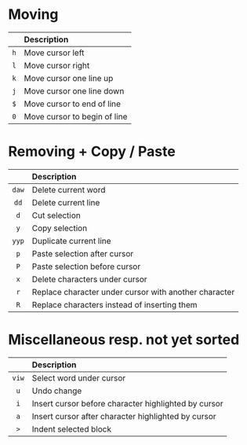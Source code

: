 # Moving

| | Description |
|:-:|:-|
| `h` | Move cursor left |
| `l` | Move cursor right |
| `k` | Move cursor one line up |
| `j` | Move cursor one line down |
| `$` | Move cursor to end of line |
| `0` | Move cursor to begin of line |

# Removing + Copy / Paste

| | Description |
|:-:|:-|
| `daw` | Delete current word |
| `dd` | Delete current line |
| `d` | Cut selection |
| `y` | Copy selection |
| `yyp` | Duplicate current line  |
| `p` | Paste selection after cursor |
| `P` | Paste selection before cursor |
| `x` | Delete characters under cursor |
| `r` | Replace character under cursor with another character |
| `R` | Replace characters instead of inserting them |

# Miscellaneous resp. not yet sorted

| | Description |
|:-:|:-|
| `viw` | Select word under cursor |
| `u` | Undo change |
| `i` | Insert cursor before character highlighted by cursor |
| `a` | Insert cursor after character highlighted by cursor |
| `>` | Indent selected block |

